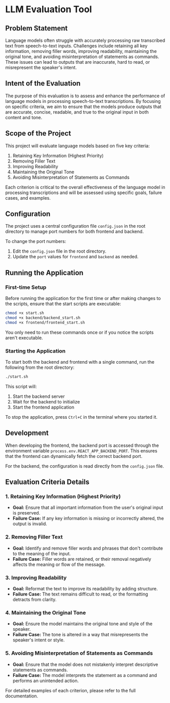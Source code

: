 # LLM Evaluation Tool

## Problem Statement

Language models often struggle with accurately processing raw transcribed text from speech-to-text inputs. Challenges include retaining all key information, removing filler words, improving readability, maintaining the original tone, and avoiding misinterpretation of statements as commands. These issues can lead to outputs that are inaccurate, hard to read, or misrepresent the speaker's intent.

## Intent of the Evaluation

The purpose of this evaluation is to assess and enhance the performance of language models in processing speech-to-text transcriptions. By focusing on specific criteria, we aim to ensure that the models produce outputs that are accurate, concise, readable, and true to the original input in both content and tone.

## Scope of the Project

This project will evaluate language models based on five key criteria:

1. Retaining Key Information (Highest Priority)
2. Removing Filler Text
3. Improving Readability
4. Maintaining the Original Tone
5. Avoiding Misinterpretation of Statements as Commands

Each criterion is critical to the overall effectiveness of the language model in processing transcriptions and will be assessed using specific goals, failure cases, and examples.

## Configuration

The project uses a central configuration file `config.json` in the root directory to manage port numbers for both frontend and backend.

To change the port numbers:

1. Edit the `config.json` file in the root directory.
2. Update the `port` values for `frontend` and `backend` as needed.

## Running the Application

### First-time Setup

Before running the application for the first time or after making changes to the scripts, ensure that the start scripts are executable:

```bash
chmod +x start.sh
chmod +x backend/backend_start.sh
chmod +x frontend/frontend_start.sh
```

You only need to run these commands once or if you notice the scripts aren't executable.

### Starting the Application

To start both the backend and frontend with a single command, run the following from the root directory:

```bash
./start.sh
```

This script will:
1. Start the backend server
2. Wait for the backend to initialize
3. Start the frontend application

To stop the application, press `Ctrl+C` in the terminal where you started it.

## Development

When developing the frontend, the backend port is accessed through the environment variable `process.env.REACT_APP_BACKEND_PORT`. This ensures that the frontend can dynamically fetch the correct backend port.

For the backend, the configuration is read directly from the `config.json` file.

## Evaluation Criteria Details

### 1. Retaining Key Information (Highest Priority)

- **Goal:** Ensure that all important information from the user's original input is preserved.
- **Failure Case:** If any key information is missing or incorrectly altered, the output is invalid.

### 2. Removing Filler Text

- **Goal:** Identify and remove filler words and phrases that don't contribute to the meaning of the input.
- **Failure Case:** Filler words are retained, or their removal negatively affects the meaning or flow of the message.

### 3. Improving Readability

- **Goal:** Reformat the text to improve its readability by adding structure.
- **Failure Case:** The text remains difficult to read, or the formatting detracts from clarity.

### 4. Maintaining the Original Tone

- **Goal:** Ensure the model maintains the original tone and style of the speaker.
- **Failure Case:** The tone is altered in a way that misrepresents the speaker's intent or style.

### 5. Avoiding Misinterpretation of Statements as Commands

- **Goal:** Ensure that the model does not mistakenly interpret descriptive statements as commands.
- **Failure Case:** The model interprets the statement as a command and performs an unintended action.

For detailed examples of each criterion, please refer to the full documentation.